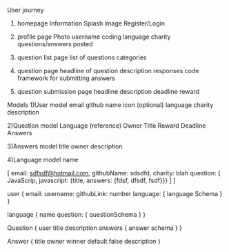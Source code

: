 User journey

1) homepage
Information
Splash image
Register/Login

2) profile page
Photo
username
coding language
charity
questions/answers posted

3) question list page
list of questions
categories

4) question page
headline of question
description
responses
  code framework for submitting answers

5) question submission page
headline
description
deadline
reward

Models
1)User model
email
github name
icon (optional)
language
charity
description

2)Question model
Language (reference)
Owner
Title
Reward
Deadline
Answers

3)Answers model
title
owner
description

4)Language model
name

 [
  email: sdfsdf@hotmail.com,
  githubName: sdsdfd,
  charity: blah
    question: { JavaScrip, javascript: {title, answers: {fdsf, dfsdf, fsdf}}}
      ]
    ]

user {
  email:
  username:
  githubLink:
  number
  language: { language Schema }
}

language {
  name
  question: { questionSchema }
}

Question {
  user
  title
  description
  answers { answer schema }
}

Answer {
  title
  owner
  winner default false
  description
}
